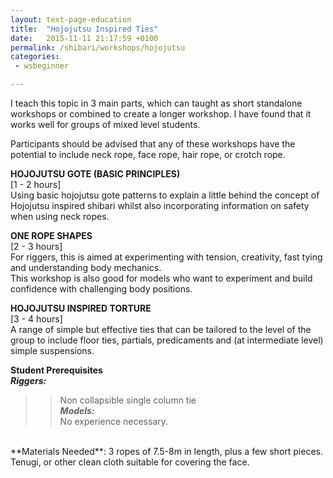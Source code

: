 ```yaml
---
layout: text-page-education
title:  "Hojojutsu Inspired Ties"
date:   2015-11-11 21:17:59 +0100
permalink: /shibari/workshops/hojojutsu
categories:
 - wsbeginner

---
```

I teach this topic in 3 main parts, which can taught as short standalone workshops or combined to create a longer workshop. I have found that it works well for groups of mixed level students.

Participants should be advised that any of these workshops have the potential to include neck rope, face rope, hair rope, or crotch rope.

**HOJOJUTSU GOTE (BASIC PRINCIPLES)**<br>
[1 - 2 hours]<br>
Using basic hojojutsu gote patterns to explain a little behind the concept of Hojojutsu inspired shibari whilst also incorporating information on safety when using neck ropes.

**ONE ROPE SHAPES**<br>
[2 - 3 hours]<br>
For riggers, this is aimed at experimenting with tension, creativity, fast tying and understanding body mechanics.<br>
This workshop is also good for models who want to experiment and build confidence with challenging body positions.

**HOJOJUTSU INSPIRED TORTURE**<br>
[3 - 4 hours]<br>
A range of simple but effective ties that can be tailored to the level of the group to include floor ties, partials, predicaments and (at intermediate level) simple suspensions.

**Student Prerequisites**<br>
***Riggers:***<br>
>> Non collapsible single column tie<br>
***Models:***<br>
>> No experience necessary.<br>
<br>
**Materials Needed**: 3 ropes of 7.5-8m in length, plus a few short pieces. Tenugi, or other clean cloth suitable for covering the face.
